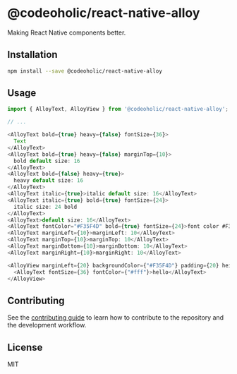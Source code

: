 # @codeoholic/react-native-alloy

Making React Native components better.

## Installation

```sh
npm install --save @codeoholic/react-native-alloy
```

## Usage

```js
import { AlloyText, AlloyView } from '@codeoholic/react-native-alloy';

// ...

<AlloyText bold={true} heavy={false} fontSize={36}>
  Text
</AlloyText>
<AlloyText bold={true} heavy={false} marginTop={10}>
  bold default size: 16
</AlloyText>
<AlloyText bold={false} heavy={true}>
  heavy default size: 16
</AlloyText>
<AlloyText italic={true}>italic default size: 16</AlloyText>
<AlloyText italic={true} bold={true} fontSize={24}>
  italic size: 24 bold
</AlloyText>
<AlloyText>default size: 16</AlloyText>
<AlloyText fontColor="#F35F4D" bold={true} fontSize={24}>font color #F35F4D size: 24</AlloyText>
<AlloyText marginLeft={10}>marginLeft: 10</AlloyText>
<AlloyText marginTop={10}>marginTop: 10</AlloyText>
<AlloyText marginBottom={10}>marginBottom: 10</AlloyText>
<AlloyText marginRight={10}>marginRight: 10</AlloyText>

<AlloyView marginLeft={20} backgroundColor={"#F35F4D"} padding={20} height={200} borderWidth={1} borderBottomLeftRadius={50} borderColor={'#dedede'} paddingTop={0} borderRadius={10}>
  <AlloyText fontSize={36} fontColor={"#fff"}>hello</AlloyText>
</AlloyView>
```

## Contributing

See the [contributing guide](CONTRIBUTING.md) to learn how to contribute to the repository and the development workflow.

## License

MIT
